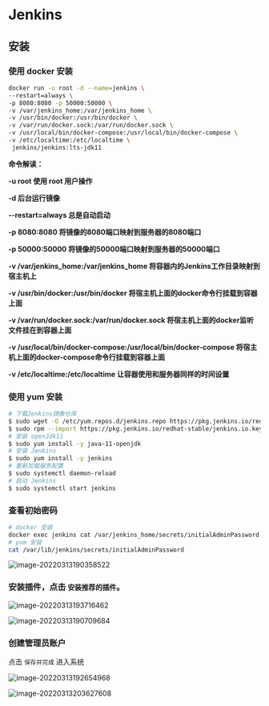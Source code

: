# Jenkins

## 安装

### 使用 docker 安装

```bash
docker run -u root -d --name=jenkins \
--restart=always \
-p 8080:8080 -p 50000:50000 \
-v /var/jenkins_home:/var/jenkins_home \
-v /usr/bin/docker:/usr/bin/docker \
-v /var/run/docker.sock:/var/run/docker.sock \
-v /usr/local/bin/docker-compose:/usr/local/bin/docker-compose \
-v /etc/localtime:/etc/localtime \
 jenkins/jenkins:lts-jdk11
```

**命令解读：**

**-u root 使用 root 用户操作**

**-d 后台运行镜像**

**--restart=always 总是自动启动**

**-p 8080:8080 将镜像的8080端口映射到服务器的8080端口**

**-p 50000:50000 将镜像的50000端口映射到服务器的50000端口**

**-v /var/jenkins_home:/var/jenkins_home 将容器内的Jenkins工作目录映射到宿主机上**

**-v /usr/bin/docker:/usr/bin/docker	将宿主机上面的docker命令行挂载到容器上面**

**-v /var/run/docker.sock:/var/run/docker.sock 将宿主机上面的docker监听文件挂在到容器上面**

**-v /usr/local/bin/docker-compose:/usr/local/bin/docker-compose	将宿主机上面的docker-compose命令行挂载到容器上面**

**-v /etc/localtime:/etc/localtime 让容器使用和服务器同样的时间设置**



### 使用 yum 安装

```bash
# 下载Jenkins镜像仓库
$ sudo wget -O /etc/yum.repos.d/jenkins.repo https://pkg.jenkins.io/redhat-stable/jenkins.repo --no-check-certificate
$ sudo rpm --import https://pkg.jenkins.io/redhat-stable/jenkins.io.key
# 安装 openJdk11
$ sudo yum install -y java-11-openjdk
# 安装 Jenkins
$ sudo yum install -y jenkins
# 重新加载服务配置
$ sudo systemctl daemon-reload
# 启动 Jenkins
$ sudo systemctl start jenkins
```



### 查看初始密码

```bash
# docker 安装
docker exec jenkins cat /var/jenkins_home/secrets/initialAdminPassword
# yum 安装
cat /var/lib/jenkins/secrets/initialAdminPassword
```

![image-20220313190358522](https://gitee.com/huuu5/image/raw/master/docs/2022/03/202203131903551.png)

### 安装插件，点击 `安装推荐的插件`。

![image-20220313193716462](https://gitee.com/huuu5/image/raw/master/docs/2022/03/202203131937503.png)



![image-20220313190709684](https://gitee.com/huuu5/image/raw/master/docs/2022/03/202203131907713.png)

### 创建管理员账户

点击 `保存并完成` 进入系统

![image-20220313192654968](https://gitee.com/huuu5/image/raw/master/docs/2022/03/202203131926004.png)

![image-20220313203627608](https://gitee.com/huuu5/image/raw/master/docs/2022/03/202203132036655.png)